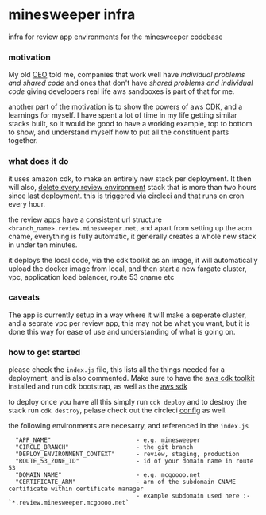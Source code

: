 # minesweeper infra

infra for review app environments for the minesweeper codebase

### motivation

My old [CEO](https://twitter.com/cameronp) told me, companies that work well have _individual problems and shared code_ and ones that don't have _shared problems and individual code_ giving developers real life aws sandboxes is part of that for me.

another part of the motivation is to show the powers of aws CDK, and a learnings for myself. I have spent a lot of time in my life getting similar stacks built, so it would be good to have a working example, top to bottom to show, and understand myself how to put all the constituent parts together.

### what does it do

it uses amazon cdk, to make an entirely new stack per deployment. It then
will also, [delete every review environment](https://github.com/mcgoooo/mine-sweeper/blob/a1521834c5608475d7d85305c0ff8c0581d80659/.circleci/config.yml#L72) stack that is more than two hours
since last deployment. this is triggered via circleci and that runs on cron every hour.

the review apps have a consistent url structure `<branch_name>.review.minesweeper.net`, and apart from setting up the acm cname, everything is fully automatic, it generally creates a whole new stack in under ten minutes.

it deploys the local code, via the cdk toolkit as an image, it will automatically upload the docker image from local, and then start a new fargate cluster, vpc, application load balancer, route 53 cname etc

### caveats

The app is currently setup in a way where it will make a seperate cluster, and a seprate vpc per review app, this may not be what you want, but it is done this way for ease of use and understanding of what is going on.

### how to get started

please check the `index.js` file, this lists all the things needed for a deployment, and is also commented. Make sure to have the [aws cdk toolkit](https://github.com/aws/aws-cdk) installed and run cdk bootstrap, as well as the [aws sdk](https://aws.amazon.com/sdk-for-javascript/)

to deploy once you have all this simply run `cdk deploy` and to destroy the stack run `cdk destroy`, pelase check out the circleci [config](https://github.com/mcgoooo/mine-sweeper/blob/master/.circleci/config.yml) as well.

the following environments are necesarry, and referenced in the `index.js`

```
  "APP_NAME"                        - e.g. minesweeper
  "CIRCLE_BRANCH"                   - the git branch
  "DEPLOY_ENVIRONMENT_CONTEXT"      - review, staging, production
  "ROUTE_53_ZONE_ID"                - id of your domain name in route 53
  "DOMAIN_NAME"                     - e.g. mcgoooo.net
  "CERTIFICATE_ARN"                 - arn of the subdomain CNAME certificate within certificate manager
                                    - example subdomain used here :- `*.review.minesweeper.mcgoooo.net`
```
